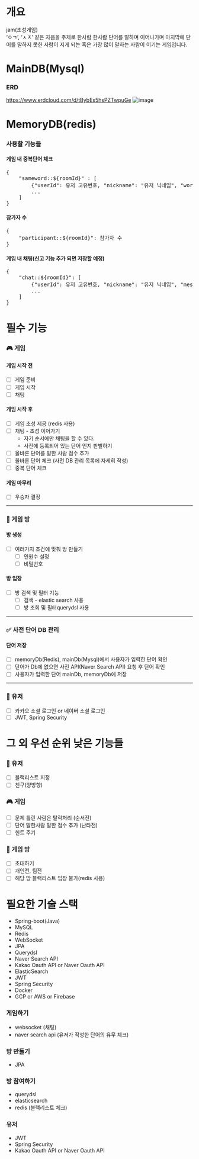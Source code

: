 # 개요
jam(초성게임)  
‘ㅇㄱ’, ‘ㅅㅈ’ 같은 자음을 주제로 한사람 한사람 단어를 말하며 이어나가며 마지막에 단어를 말하지 못한 사람이 지게 되는 혹은 가장 많이 말하는 사람이 이기는 게임입니다.

# MainDB(Mysql)
### ERD
https://www.erdcloud.com/d/tBybEs5hsPZTwpuGe
![image](https://user-images.githubusercontent.com/68364917/236663427-1c4fb653-024f-47ff-8027-906620d3c012.png)

# MemoryDB(redis)
### 사용할 기능들
#### 게임 내 중복단어 체크
<pre>
{
    "sameword::${roomId}" : [
        {"userId": 유저 고유번호, "nickname": "유저 닉네임", "word": "작성단어"},
        ...
    ]
}
</pre>

#### 참가자 수
<pre>
{
    "participant::${roomId}": 참가자 수
}
</pre>

#### 게임 내 채팅(신고 기능 추가 되면 저장할 예정)
<pre>
{
    "chat::${roomId}": [
        {"userId": 유저 고유번호, "nickname": "유저 닉네임", "message": "작성단어", "createdAt":"작성시간"},
        ...
    ]
}
</pre>

# 필수 기능
### 🎮 게임
#### 게임 시작 전
- [ ] 게임 준비
- [ ] 게임 시작
- [ ] 채팅
#### 게임 시작 후
- [ ] 게임 초성 제공 (redis 사용)
- [ ] 채팅 - 초성 이어가기
    - 자기 순서에만 채팅을 할 수 있다.
    - 사전에 등록되어 있는 단어 인지 판별하기
- [ ] 올바른 단어를 말한 사람 점수 추가
- [ ] 올바른 단어 체크 (사전 DB 관리 목록에 자세히 작성)
- [ ] 중복 단어 체크
#### 게임 마무리
- [ ] 우승자 결정

---

### 🚪 게임 방
#### 방 생성
- [ ] 여러가지 조건에 맞춰 방 만들기
    - [ ] 인원수 설정
    - [ ] 비밀번호

#### 방 입장
- [ ] 방 검색 및 필터 기능
    - [ ] 검색 - elastic search 사용
    - [ ] 방 조회 및 필터querydsl 사용

--- 

### ✅ 사전 단어 DB 관리
#### 단어 저장
- [ ] memoryDb(Redis), mainDb(Mysql)에서 사용자가 입력한 단어 확인
- [ ] 단어가 Db에 없으면 사전 API(Naver Search API) 요청 후 단어 확인
- [ ] 사용자가 입력한 단어 mainDb, memoryDb에 저장

---
 
### 👥 유저
- [ ] 카카오 소셜 로그인 or 네이버 소셜 로그인
- [ ] JWT, Spring Security

# 그 외 우선 순위 낮은 기능들
### 👥 유저
- [ ] 블랙리스트 지정
- [ ] 친구(양방향)

### 🎮 게임
- [ ] 문제 틀린 사람은 탈락처리 (순서전)
- [ ] 단어 말한사람 말한 점수 추가 (난타전)
- [ ] 힌트 주기

### 🚪 게임 방
- [ ] 초대하기
- [ ] 개인전, 팀전
- [ ] 해당 방 블랙리스트 입장 불가(redis 사용)

# 필요한 기술 스택
- Spring-boot(Java)
- MySQL
- Redis
- WebSocket
- JPA
- Querydsl
- Naver Search API
- Kakao Oauth API or Naver Oauth API
- ElasticSearch
- JWT
- Spring Security
- Docker
- GCP or AWS or Firebase

### 게임하기
- websocket (채팅)
- naver search api (유저가 작성한 단어의 유무 체크)
### 방 만들기
- JPA
### 방 참여하기
- querydsl
- elasticsearch
- redis (블랙리스트 체크)
### 유저
- JWT
- Spring Security
- Kakao Oauth API or Naver Oauth API
